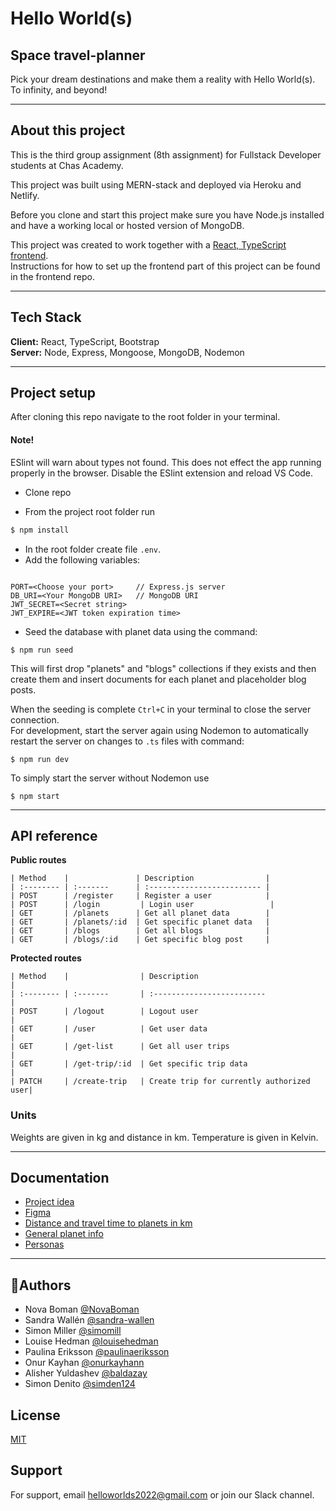 # Hello World(s)

## **Space travel-planner**

Pick your dream destinations and make them a reality with Hello World(s).  
To infinity, and beyond!

---

## **About this project**

This is the third group assignment (8th assignment) for Fullstack Developer students at Chas Academy.

This project was built using MERN-stack and deployed via Heroku and Netlify.

Before you clone and start this project make sure you have Node.js
installed and have a working local or hosted version of MongoDB.

This project was created to work together with a [React, TypeScript frontend](https://github.com/louisehedman/hello-worlds-fe).  
Instructions for how to set up the frontend part of this project can be found in the frontend repo.

---

## **Tech Stack**

**Client:** React, TypeScript, Bootstrap  
**Server:** Node, Express, Mongoose, MongoDB, Nodemon

---

## **Project setup**

After cloning this repo navigate to the root folder in your terminal.

#### **Note!**

ESlint will warn about types not found. This does not effect the app running properly in the browser.
Disable the ESlint extension and reload VS Code.

- Clone repo

- From the project root folder run

```bash
$ npm install
```

- In the root folder create file `.env`.
- Add the following variables:

```env

PORT=<Choose your port>     // Express.js server
DB_URI=<Your MongoDB URI>   // MongoDB URI
JWT_SECRET=<Secret string>
JWT_EXPIRE=<JWT token expiration time>

```

- Seed the database with planet data using the command:

```
$ npm run seed
```

This will first drop "planets" and "blogs" collections if they exists and then create them
and insert documents for each planet and placeholder blog posts.

When the seeding is complete `Ctrl+C` in your terminal to close the server connection.  
For development, start the server again using Nodemon to automatically restart
the server on changes to `.ts` files with command:

```
$ npm run dev
```

To simply start the server without Nodemon use

```
$ npm start
```

---

## **API reference**

**Public routes**

```
| Method    |               | Description                |
| :-------- | :-------      | :------------------------- |
| POST      | /register     | Register a user            |
| POST      | /login         | Login user                 |
| GET       | /planets      | Get all planet data        |
| GET       | /planets/:id  | Get specific planet data   |
| GET       | /blogs        | Get all blogs              |
| GET       | /blogs/:id    | Get specific blog post     |

```

**Protected routes**

```
| Method    |                | Description                              |
| :-------- | :-------       | :-------------------------               |
| POST      | /logout        | Logout user                              |
| GET       | /user          | Get user data                            |
| GET       | /get-list      | Get all user trips                       |
| GET       | /get-trip/:id  | Get specific trip data                   |
| PATCH     | /create-trip   | Create trip for currently authorized user|

```

### **Units**

Weights are given in kg and distance in km.
Temperature is given in Kelvin.

---

## **Documentation**

- [Project idea](https://docs.google.com/document/d/1AVMP5OK2YgBT46wpgyHdWCBFURYMoxQrOBpvsFkTcWw/edit)
- [Figma](<https://www.figma.com/file/k3lHPDIIlkub15njOPA6ez/Hello-World(s)?node-id=0%3A1>)
- [Distance and travel time to planets in km](https://docs.google.com/document/d/1_nzSHf9VF5jQHNZj9Hmg9MX6-erocGOc4tKCi8uWee4/edit)
- [General planet info](https://docs.google.com/document/d/1anX7E3fgoCfaRA1R6C05wGHyl_LD8MSEU-Xx3Q2dnew/edit#heading=h.2x0dpo8906gg)
- [Personas](https://docs.google.com/presentation/d/1V6UZIddNoCe0ouqjQf5iNsiiZzXwdz180Lqw-TXuuaw/edit#slide=id.g128f4834786_0_60)

---

## 🚀**Authors**

- Nova Boman [@NovaBoman](https://www.github.com/NovaBoman)
- Sandra Wallén [@sandra-wallen](https://www.github.com/sandra-wallen)
- Simon Miller [@simomill](https://www.github.com/simomill)
- Louise Hedman [@louisehedman](https://www.github.com/louisehedman)
- Paulina Eriksson [@paulinaeriksson](https://www.github.com/paulinaeriksson)
- Onur Kayhan [@onurkayhann](https://www.github.com/onurkayhann)
- Alisher Yuldashev [@baldazay](https://www.github.com/baldazay)
- Simon Denito [@simden124](https://www.github.com/simden124)

## License

[MIT](https://choosealicense.com/licenses/mit/)

## **Support**

For support, email helloworlds2022@gmail.com or join our Slack channel.
